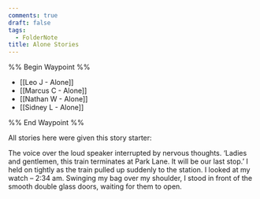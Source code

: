 ```yaml
---
comments: true
draft: false
tags:
  - FolderNote
title: Alone Stories
---
```

%% Begin Waypoint %%
- [[Leo J - Alone]]
- [[Marcus C - Alone]]
- [[Nathan W - Alone]]
- [[Sidney L - Alone]]

%% End Waypoint %%

All stories here were given this story starter:

The voice over the loud speaker interrupted by nervous thoughts. ‘Ladies and gentlemen, this train terminates at Park Lane. It will be our last stop.’ I held on tightly as the train pulled up suddenly to the station. I looked at my watch – 2:34 am. Swinging my bag over my shoulder, I stood in front of the smooth double glass doors, waiting for them to open.
